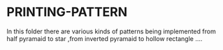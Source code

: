 # PRINTING-PATTERN

In this folder there are various kinds of patterns being implemented from half pyramaid to star ,from inverted pyramaid to hollow rectangle ....
